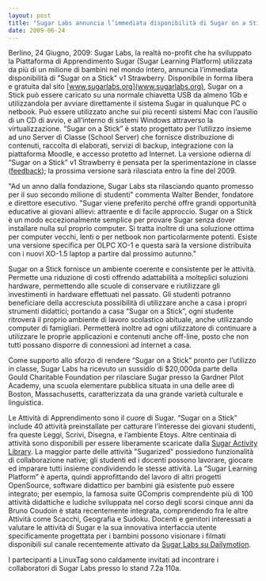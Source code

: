 ```yaml
---
layout: post
title: "Sugar Labs annuncia l’immediata disponibilità di Sugar on a Stick; La Piattaforma di Apprendimento in grado di funzionare su qualsiasi PC o Netbook disponibile in classe"
date: 2009-06-24
---
```



Berlino, 24 Giugno, 2009: Sugar Labs, la realtà no-profit che ha sviluppato la
Piattaforma di Apprendimento Sugar (Sugar Learning Platform) utilizzata da più
di un milione di bambini nel mondo intero, annuncia l’immediata disponibilità
di "Sugar on a Stick" v1 Strawberry. Disponibile in forma libera e gratuita
dal sito [www.sugarlabs.org](www.sugarlabs.org), Sugar on a Stick può essere
caricato su una normale chiavetta USB da almeno 1Gb e utilizzandola per
avviare direttamente il sistema Sugar in qualunque PC o netbook. Può essere
utilizzato anche sui più recenti sistemi Mac con l’ausilio di un CD di avvio,
e all’interno di sistemi Windows attraverso la virtualizzazione. “Sugar on a
Stick” è stato progettato per l’utilizzo insieme ad uno Server di Classe
(School Server) che fornisce distribuzione di contenuti, raccolta di
elaborati, servizi di backup, integrazione con la piattaforma Moodle, e
accesso protetto ad Internet. La versione odierna di “Sugar on a Stick” v1
Strawberry è pensata per la sperimentazione in classe
([feedback](mailto:feedback@sugarlabs.org)); la prossima versione sarà
rilasciata entro la fine del 2009.

"Ad un anno dalla fondazione, Sugar Labs sta rilasciando quanto promesso per
il suo secondo milione di studenti" commenta Walter Bender, fondatore e
direttore esecutivo. "Sugar viene preferito perché offre grandi opportunità
educative ai giovani allievi: attraente e di facile approccio. Sugar on a
Stick è un modo eccezionalmente semplice per provare Sugar senza dover
installare nulla sul proprio computer. Si tratta inoltre di una soluzione
ottima per computer vecchi, lenti o per netbook non particolarmente potenti.
Esiste una versione specifica per OLPC XO-1 e questa sarà la versione
distribuita con i nuovi XO-1.5 laptop a partire dal prossimo autunno."

Sugar on a Stick fornisce un ambiente coerente e consistente per le attività.
Permette una riduzione di costi offrendo adattabilità a molteplici soluzioni
hardware, permettendo alle scuole di conservare e riutilizzare gli
investimenti in hardware effettuati nel passato. Gli studenti potranno
beneficiare della accresciuta possibilità di utilizzare anche a casa i propri
strumenti didattici; portando a casa “Sugar on a Stick”, ogni studente
ritroverà il proprio ambiente di lavoro scolastico abituale, anche utilizzando
computer di famigliari. Permetterà inoltre ad ogni utilizzatore di continuare
a utilizzare le proprie applicazioni e contenuti anche off-line, posto che non
tutti possano disporre di connessioni ad internet a casa.

Come supporto allo sforzo di rendere “Sugar on a Stick” pronto per l’utilizzo
in classe, Sugar Labs ha ricevuto un sussidio di $20,000da parte della Gould
Charitable Foundation per rilasciare Sugar presso la Gardner Pilot Academy,
una scuola elementare pubblica situata in una delle aree di Boston,
Massachusetts, caratterizzata da una grande varietà culturale e linguistica.

Le Attività di Apprendimento sono il cuore di Sugar. “Sugar on a Stick”
include 40 attività preinstallate per catturare l’interesse dei giovani
studenti, fra queste Leggi, Scrivi, Disegna, e l’ambiente Etoys. Altre
centinaia di attività sono disponibili per essere liberamente scaricate dalla
[Sugar Activity Library](http://activities.sugarlabs.org). La maggior parte
delle attività "Sugarized" possiedono funzionalità di collaborazione native;
gli studenti ed i docenti possono lavorare, giocare ed imparare tutti insieme
condividendo le stesse attività. La “Sugar Learning Platform” è aperta, quindi
approfittando del lavoro di altri progetti OpenSource, software didattico per
bambini già esistente può essere integrato; per esempio, la famosa suite
GCompris comprendente più di 100 attività didattiche e ludiche sviluppata nel
corso degli scorsi cinque anni da Bruno Coudoin è stata recentemente
integrata, comprendendo fra le altre Attività come Scacchi, Geografia e
Sudoku. Docenti e genitori interessati a valutare le attività di Sugar e la
sua innovativa interfaccia utente specificamente progettata per i bambini
possono visionare i filmati disponibili sul canale recentemente attivato da
[Sugar Labs su Dailymotion](http://www.dailymotion.com/sugarlabs).

I partecipanti a LinuxTag sono caldamente invitati ad incontrare i
collaboratori di Sugar Labs presso lo stand 7.2a 110a.

